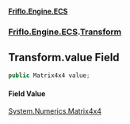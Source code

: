 #### [Friflo.Engine.ECS](index.md#'index')
### [Friflo.Engine.ECS](Friflo.Engine.ECS.md#'Friflo.Engine.ECS').[Transform](Transform.md#'Friflo.Engine.ECS.Transform')

## Transform.value Field

```csharp
public Matrix4x4 value;
```

#### Field Value
[System.Numerics.Matrix4x4](https://docs.microsoft.com/en-us/dotnet/api/System.Numerics.Matrix4x4#'System.Numerics.Matrix4x4')